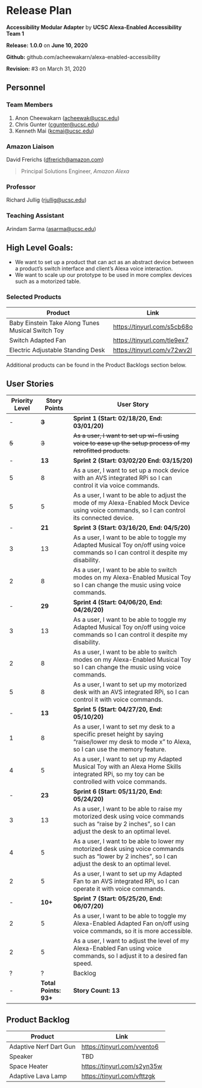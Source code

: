 # Release Plan
**Accessibility Modular Adapter** by  **UCSC Alexa-Enabled Accessibility Team 1**

**Release:** **1.0.0** on **June 10, 2020**

**Github:** github.com/acheewakarn/alexa-enabled-accessibility

**Revision:** #3 on March 31, 2020


## Personnel
### Team Members
1. Anon Cheewakarn (acheewak@ucsc.edu)
2. Chris Gunter (cgunter@ucsc.edu)
3. Kenneth Mai (kcmai@ucsc.edu)

### Amazon Liaison
David Frerichs (dfrerich@amazon.com)
>Principal Solutions Engineer, *Amazon Alexa*

### Professor
Richard Jullig (rjullig@ucsc.edu)

### Teaching Assistant
Arindam Sarma (asarma@ucsc.edu)

## High Level Goals:
* We want to set up a product that can act as an abstract device between a product’s switch interface and client’s Alexa voice interaction. 
* We want to scale up our prototype to be used in more complex devices such as a motorized table.

### Selected Products
|Product|Link|
|------|------|
|Baby Einstein Take Along Tunes Musical Switch Toy|https://tinyurl.com/s5cb68o|
|Switch Adapted Fan|https://tinyurl.com/tle9ex7|
|Electric Adjustable Standing Desk|https://tinyurl.com/v72wv2l|
  
Additional products can be found in the Product Backlogs section below.

## User Stories
|Priority Level|Story Points|User Story|
|------|------|------|
|-|**~~3~~**|**Sprint 1 (Start: 02/18/20, End: 03/01/20)**|
|~~5~~|~~3~~|~~As a user, I want to set up wi-fi using voice to ease up the setup process of my retrofitted products.~~
|-|**13**|**Sprint 2 (Start: 03/02/20 End: 03/15/20)**|
|5|8|As a user, I want to set up a mock device with an AVS integrated RPi so I can control it via voice commands.|
|5|5|As a user, I want to be able to adjust the mode of my Alexa-Enabled Mock Device using voice commands, so I can control its connected device.|
|-|**21**|**Sprint 3 (Start: 03/16/20, End: 04/5/20)**|
|3|13|As a user, I want to be able to toggle my Adapted Musical Toy on/off using voice commands so I can control it despite my disability.|
|2|8|As a user, I want to be able to switch modes on my Alexa-Enabled Musical Toy so I can change the music using voice commands.|
|-|**29**|**Sprint 4 (Start: 04/06/20, End: 04/26/20)**|
|3|13|As a user, I want to be able to toggle my Adapted Musical Toy on/off using voice commands so I can control it despite my disability.|
|2|8|As a user, I want to be able to switch modes on my Alexa-Enabled Musical Toy so I can change the music using voice commands.|
|5|8|As a user, I want to set up my motorized desk with an AVS integrated RPi, so I can control it with voice commands.|
|-|**13**|**Sprint 5 (Start: 04/27/20, End: 05/10/20)**|
|1|8|As a user, I want to set my desk to a specific preset height by saying “raise/lower my desk to mode x” to Alexa, so I can use the memory feature.|
|4|5|As a user, I want to set up my Adapted Musical Toy with an Alexa Home Skills integrated RPi, so my toy can be controlled with voice commands.|
|-|**23**|**Sprint 6 (Start: 05/11/20, End: 05/24/20)**|
|3|13|As a user, I want to be able to raise my motorized desk using voice commands such as “raise by 2 inches”, so I can adjust the desk to an optimal level.|
|4|5|As a user, I want to be able to lower my motorized desk using voice commands such as “lower by 2 inches”, so I can adjust the desk to an optimal level.|
|2|5|As a user, I want to set up my Adapted Fan to an AVS integrated RPi, so I can operate it with voice commands.|
|-|**10+**|**Sprint 7 (Start: 05/25/20, End: 06/07/20)**|
|2|5|As a user, I want to be able to toggle my Alexa-Enabled Adapted Fan on/off using voice commands, so it is more accessible.|
|2|5|As a user, I want to adjust the level of my Alexa-Enabled Fan using voice commands, so I adjust it to a desired fan speed.|
|?|?| Backlog|
|-|**Total Points: 93+**|**Story Count: 13**|

## Product Backlog
|Product|Link|
|------|------|
|Adaptive Nerf Dart Gun|https://tinyurl.com/vvento6|
|Speaker|TBD|
|Space Heater|https://tinyurl.com/s2yn35w|
|Adaptive Lava Lamp|https://tinyurl.com/vfttzgk|

